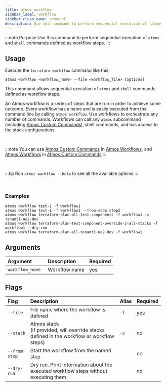 ```yaml
---
title: atmos workflow
sidebar_label: workflow
sidebar_class_name: command
description: Use this command to perform sequential execution of `atmos` and `shell` commands defined as workflow steps.
---
```


:::note Purpose
Use this command to perform sequential execution of `atmos` and `shell` commands defined as workflow steps.
:::

## Usage

Execute the `terraform workflow` command like this:

```shell
atmos workflow <workflow_name> --file <workflow_file> [options]
```

This command allows sequential execution of `atmos` and `shell` commands defined as workflow steps.

An Atmos workflow is a series of steps that are run in order to achieve some outcome. Every workflow has a name and is easily executed from the
command line by calling `atmos workflow`. Use workflows to orchestrate any number of commands. Workflows can call any `atmos` subcommand (including
[Atmos Custom Commands](/core-concepts/custom-commands)), shell commands, and has access to the stack configurations.

<br/>

:::note
You can use [Atmos Custom Commands](/core-concepts/custom-commands) in [Atmos Workflows](/core-concepts/workflows),
and [Atmos Workflows](/core-concepts/workflows)
in [Atmos Custom Commands](/core-concepts/custom-commands)
:::

<br/>

:::tip
Run `atmos workflow --help` to see all the available options
:::

<br/>

### Examples

```shell
atmos workflow test-1 -f workflow1
atmos workflow test-1 -f workflow1 --from-step step2
atmos workflow terraform-plan-all-test-components -f workflow1 -s tenant1-ue2-dev
atmos workflow terraform-plan-test-component-override-2-all-stacks -f workflow1 --dry-run
atmos workflow terraform-plan-all-tenant1-ue2-dev -f workflow1
```

## Arguments

| Argument         | Description   | Required |
|:-----------------|:--------------|:---------|
| `workflow_name ` | Workflow name | yes      |

## Flags

| Flag          | Description                                                                                   | Alias | Required |
|:--------------|:----------------------------------------------------------------------------------------------|:------|:---------|
| `--file`      | File name where the workflow is defined                                                       | `-f`  | yes      |
| `--stack`     | Atmos stack<br/>(if provided, will override stacks defined in the workflow or workflow steps) | `-s`  | no       |
| `--from-step` | Start the workflow from the named step                                                        |       | no       |
| `--dry-run`   | Dry run. Print information about the executed workflow steps without executing them           |       | no       |
